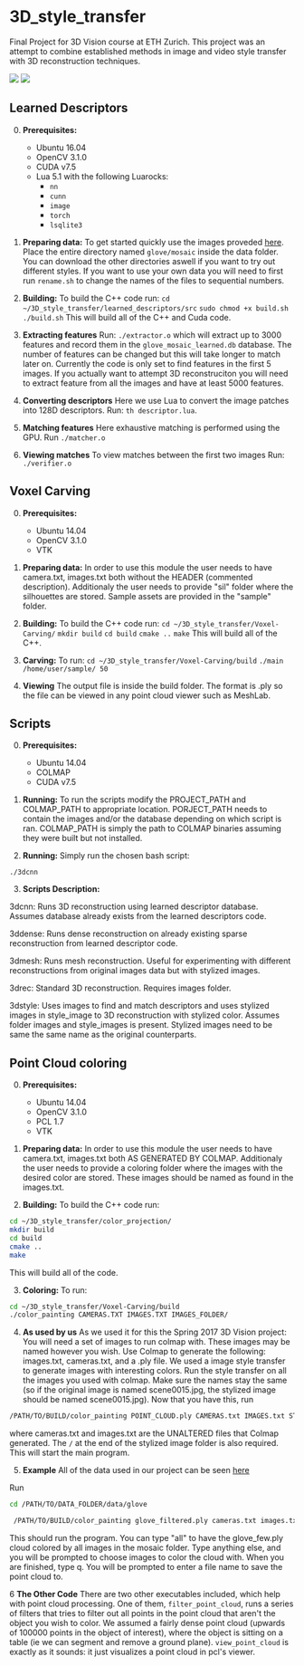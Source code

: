 # 3D_style_transfer
Final Project for 3D Vision course at ETH Zurich. This project was an attempt to combine established methods in image and video style transfer with 3D reconstruction techniques.

![](/images/style.png?raw=true)
![](/images/example.png?raw=true)

## Learned Descriptors

0. **Prerequisites:**
    * Ubuntu 16.04
    * OpenCV 3.1.0
    * CUDA v7.5
    * Lua 5.1 with the following Luarocks:
        * ``nn``
        * ``cunn``
        * ``image``
        * ``torch``
        * ``lsqlite3``

1. **Preparing data:** To get started quickly use the images proveded [here](https://polybox.ethz.ch/index.php/s/82WvLFNBR4ACjir). Place the entire directory named ``glove/mosaic`` inside the data folder. You can download the other directories aswell if you want to try out different styles. If you want to use your own data you will need to first run ``rename.sh`` to change the names of the files to sequential numbers.
2. **Building:** To build the C++ code run:
``cd ~/3D_style_transfer/learned_descriptors/src``
`sudo chmod +x build.sh`
`./build.sh`
This will build all of the C++ and Cuda code.
3. **Extracting features**
Run: `./extractor.o` which will extract up to 3000 features and record them in the ``glove_mosaic_learned.db`` database. The number of features can be changed but this will take longer to match later on. Currently the code is only set to find features in the first 5 images. If you actually want to attempt 3D reconstruciton you will need to extract feature from all the images and have at least 5000 features.
4. **Converting descriptors**
Here we use Lua to convert the image patches into 128D descriptors. Run: `th descriptor.lua`.
5. **Matching features**
Here exhaustive matching is performed using the GPU. Run `./matcher.o`
6. **Viewing matches**
To view matches between the first two images Run: `./verifier.o`

## Voxel Carving

0. **Prerequisites:**
    * Ubuntu 14.04
    * OpenCV 3.1.0
    * VTK

1. **Preparing data:** In order to use this module the user needs to have camera.txt, images.txt both without the HEADER (commented description). Additionaly the user needs to provide "sil" folder where the silhouettes are stored. Sample assets are provided in the "sample" folder.

2. **Building:** To build the C++ code run:
``cd ~/3D_style_transfer/Voxel-Carving/``
`mkdir build`
`cd build`
`cmake ..`
`make`
This will build all of the C++.

2. **Carving:** To run:
``cd ~/3D_style_transfer/Voxel-Carving/build``
``./main /home/user/sample/ 50``

3. **Viewing** The output file is inside the build folder. The format is .ply so the file can be viewed in any point cloud viewer such as MeshLab.

## Scripts

0. **Prerequisites:**
    * Ubuntu 14.04
    * COLMAP
    * CUDA v7.5

1. **Running:** To run the scripts modify the PROJECT_PATH and COLMAP_PATH to appropriate location. PORJECT_PATH needs to contain the images and/or the database depending on which script is ran. COLMAP_PATH is simply the path to COLMAP binaries assuming they were built but not installed.

1. **Running:** Simply run the chosen bash script:

`./3dcnn`

3. **Scripts Description:**

3dcnn: Runs 3D reconstruction using learned descriptor database. Assumes database already exists from the learned descriptors code.

3ddense: Runs dense reconstruction on already existing sparse reconstruction from learned descriptor code.

3dmesh: Runs mesh reconstruction. Useful for experimenting with different reconstructions from original images data but with stylized images.

3drec: Standard 3D reconstruction. Requires images folder.

3dstyle: Uses images to find and match descriptors and uses stylized images in style_image to 3D reconstruction with stylized color. Assumes folder images and style_images is present. Stylized images need to be same the same name as the original counterparts.

## Point Cloud coloring

0. **Prerequisites:**
    * Ubuntu 14.04
    * OpenCV 3.1.0
    * PCL 1.7
    * VTK

1. **Preparing data:** In order to use this module the user needs to have camera.txt, images.txt both AS GENERATED BY COLMAP. Additionaly the user needs to provide a coloring folder where the images with the desired color are stored. These images should be named as found in the images.txt.

2. **Building:** To build the C++ code run:
```bash
cd ~/3D_style_transfer/color_projection/
mkdir build
cd build
cmake ..
make
```
This will build all of the code.

3. **Coloring:** To run:
```bash
cd ~/3D_style_transfer/Voxel-Carving/build 
./color_painting CAMERAS.TXT IMAGES.TXT IMAGES_FOLDER/
```

4. **As used by us** As we used it for this the Spring 2017 3D Vision project:
You will need a set of images to run colmap with. These images may be named however you wish. Use Colmap to generate the following: images.txt, cameras.txt, and a .ply file.
We used a image style transfer to generate images with interesting colors. Run the style transfer on all the images you used with colmap. Make sure the names stay the same (so if the original image is named scene0015.jpg, the stylized image should be named scene0015.jpg).
Now that you have this, run  
  
```bash 
/PATH/TO/BUILD/color_painting POINT_CLOUD.ply CAMERAS.txt IMAGES.txt STYLIZED/IMAGE/FOLDER/ 
```
where cameras.txt and images.txt are the UNALTERED files that Colmap generated. The `/` at the end of the stylized image folder is also required. This will start the main program.

5. **Example** All of the data used in our project can be seen [here](https://polybox.ethz.ch/index.php/s/66sC4mLNNL3y8Lr)

Run

```bash
cd /PATH/TO/DATA_FOLDER/data/glove

 /PATH/TO/BUILD/color_painting glove_filtered.ply cameras.txt images.txt mosaic/ 
```

This should run the program. You can type "all" to have the glove_few.ply cloud colored by all images in the mosaic folder. Type anything else, and you will be prompted to choose images to color the cloud with. When you are finished, type q. You will be prompted to enter a file name to save the point cloud to.


6 **The Other Code** There are two other executables included, which help with point cloud processing. One of them, `filter_point_cloud`, runs a series of filters that tries to filter out all points in the point cloud that aren't the object you wish to color. We assumed a fairly dense point cloud (upwards of 100000 points in the object of interest), where the object is sitting on a table (ie we can segment and remove a ground plane). `view_point_cloud` is exactly as it sounds: it just visualizes a point cloud in pcl's viewer.


